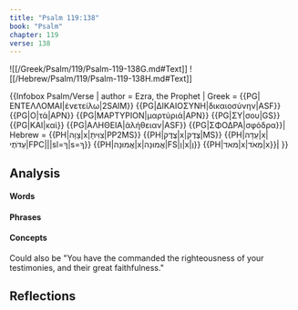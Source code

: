 ```yaml
---
title: "Psalm 119:138"
book: "Psalm"
chapter: 119
verse: 138
---
```

![[/Greek/Psalm/119/Psalm-119-138G.md#Text]]
![[/Hebrew/Psalm/119/Psalm-119-138H.md#Text]]

{{Infobox Psalm/Verse |
  author = Ezra, the Prophet |
  Greek = {{PG|ΕΝΤΕΛΛΟΜΑΙ|ἐνετείλω|2SAIM}} {{PG|ΔΙΚΑΙΟΣΥΝΗ|δικαιοσύνην|ASF}} {{PG|Ο|τὰ|APN}} {{PG|ΜΑΡΤΥΡΙΟΝ|μαρτύριά|APN}} {{PG|ΣΥ|σου|GS}} {{PG|ΚΑΙ|καὶ}} {{PG|ΑΛΗΘΕΙΑ|ἀλήθειαν|ASF}} {{PG|ΣΦΟΔΡΑ|σφόδρα}}|
  Hebrew = {{PH|צָוָה|x|צִוִּיתָ|PP2MS}} {{PH|צֶדֶק|x|צֶדֶק|MS}} {{PH|עֵדָה|x|עֵדֹתֶי|FPC|||sl=ךָ|s=ךָ}} {{PH|אֱמוּנָה|x|אֱמוּנָה|FS|וְ|x|וֶ}} {{PH|מאד|x|מְאֹד|x}}׃|
}}

## Analysis

#### Words

#### Phrases

#### Concepts

Could also be "You have the commanded the righteousness of your testimonies, and their great faithfulness."

## Reflections
